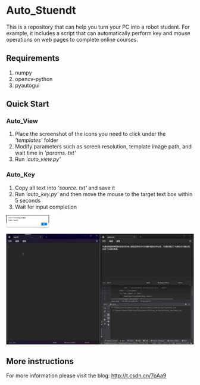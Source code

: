 # Auto_Stuendt
This is a repository that can help you turn your PC into a robot student. For example, it includes a script that can automatically perform key and mouse operations on web pages to complete online courses.



## Requirements
1. numpy
2. opencv-python
3. pyautogui



## Quick Start
### Auto_View
1. Place the screenshot of the icons you need to click under the *'templates'* folder
2. Modify parameters such as screen resolution, template image path, and wait time in *'params. txt'*
3. Run *'auto_view.py'*
### Auto_Key

1. Copy all text into *'source. txt'* and save it
2. Run *‘auto_key.py’* and then move the mouse to the target text box within 5 seconds
3. Wait for input completion

<img src="./Auto_Key/figures/barrier.png" alt="barrier" style="zoom:25%;" />

![test](./Auto_Key/figures/test.gif)



## More instructions
For more information please visit the blog: http://t.csdn.cn/7pAa9
